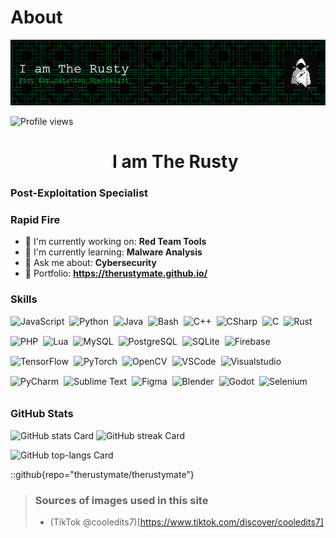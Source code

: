 # About
![Header](./github-header-image.png)

![Profile views](https://komarev.com/ghpvc/?username=therustymate&label=Profile%20views&color=0e75b6&style=flat)

<div id="toc">
  <ul align="center" style="list-style: none">
    <summary>
      <h1>
        I am The Rusty
      </h1>
    </summary>
  </ul>
</div>

 **<h3 align="left">Post-Exploitation Specialist</h3>**

**<h3 align="left">Rapid Fire</h3>**

- 💼 I'm currently working on: **Red Team Tools**
- 🌱 I'm currently learning: **Malware Analysis**
- 💬 Ask me about: **Cybersecurity**
- 📂 Portfolio: **<a href="https://therustymate.github.io/" target="_blank">https://therustymate.github.io/</a>**

 **<h3 align="left">Skills</h3>**

<div style="display: flex; flex-wrap: wrap; gap: 4px; justify-content: left;"><img src="https://skillicons.dev/icons?i=javascript" height="28" alt="JavaScript" style="margin-right: 4px"> <img src="https://skillicons.dev/icons?i=python" height="28" alt="Python" style="margin-right: 4px"> <img src="https://skillicons.dev/icons?i=java" height="28" alt="Java" style="margin-right: 4px"> <img src="https://skillicons.dev/icons?i=bash" height="28" alt="Bash" style="margin-right: 4px"> <img src="https://skillicons.dev/icons?i=cpp" height="28" alt="C++" style="margin-right: 4px"> <img src="https://skillicons.dev/icons?i=cs" height="28" alt="CSharp" style="margin-right: 4px"> <img src="https://skillicons.dev/icons?i=c" height="28" alt="C" style="margin-right: 4px"> <img src="https://skillicons.dev/icons?i=rust" height="28" alt="Rust" style="margin-right: 4px"> <img src="https://skillicons.dev/icons?i=php" height="28" alt="PHP" style="margin-right: 4px"> <img src="https://skillicons.dev/icons?i=lua" height="28" alt="Lua" style="margin-right: 4px"> <img src="https://skillicons.dev/icons?i=mysql" height="28" alt="MySQL" style="margin-right: 4px"> <img src="https://skillicons.dev/icons?i=postgresql" height="28" alt="PostgreSQL" style="margin-right: 4px"> <img src="https://skillicons.dev/icons?i=sqlite" height="28" alt="SQLite" style="margin-right: 4px"> <img src="https://skillicons.dev/icons?i=firebase" height="28" alt="Firebase" style="margin-right: 4px"> <img src="https://skillicons.dev/icons?i=tensorflow" height="28" alt="TensorFlow" style="margin-right: 4px"> <img src="https://skillicons.dev/icons?i=pytorch" height="28" alt="PyTorch" style="margin-right: 4px"> <img src="https://skillicons.dev/icons?i=opencv" height="28" alt="OpenCV" style="margin-right: 4px"> <img src="https://skillicons.dev/icons?i=vscode" height="28" alt="VSCode" style="margin-right: 4px"> <img src="https://skillicons.dev/icons?i=visualstudio" height="28" alt="Visualstudio" style="margin-right: 4px"> <img src="https://skillicons.dev/icons?i=pycharm" height="28" alt="PyCharm" style="margin-right: 4px"> <img src="https://skillicons.dev/icons?i=sublime" height="28" alt="Sublime Text" style="margin-right: 4px"> <img src="https://skillicons.dev/icons?i=figma" height="28" alt="Figma" style="margin-right: 4px"> <img src="https://skillicons.dev/icons?i=blender" height="28" alt="Blender" style="margin-right: 4px"> <img src="https://skillicons.dev/icons?i=godot" height="28" alt="Godot" style="margin-right: 4px"> <img src="https://skillicons.dev/icons?i=selenium" height="28" alt="Selenium" style="margin-right: 4px"></div>

 **<h3 align="left">GitHub Stats</h3>**

<p align="left">
  <img width="48%" src="https://github-readme-stats.vercel.app/api?username=therustymate&theme=react&hide_title=false&hide_rank=false&show_icons=false&include_all_commits=false&count_private=true&line_height=23" alt="GitHub stats Card" />
  <img width="48%" src="https://streak-stats.demolab.com/?user=therustymate&theme=react&hide_border=false&date_format=M+j%5B%2C+Y%5D&mode=daily&hide_total_contributions=false&hide_current_streak=false&hide_longest_streak=false&card_height=200" alt="GitHub streak Card" />
</p>

<p align="left">
  <img width="48%" src="https://github-readme-stats.vercel.app/api/top-langs?username=therustymate&theme=react&hide_title=false&layout=compact&langs_count=6&hide_progress=false&card_width=400" alt="GitHub top-langs Card" />
</p>



::github{repo="therustymate/therustymate"}

> ### Sources of images used in this site
> - (TikTok @cooledits7)[https://www.tiktok.com/discover/cooledits7]
